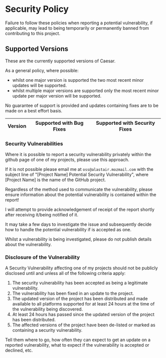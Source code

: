 # Security Policy
Failure to follow these policies when reporting a potential vulnerability, if applicable, may lead to being temporarily or permanently banned from contributing to this project.

## Supported Versions
These are the currently supported versions of Caesar.

As a general policy, where possible:
* whilst one major version is supported the two most recent minor updates will be supported.
* whilst multiple major versions are supported only the most recent minor update per major version will be supported.

No guarantee of support is provided and updates containing fixes are to be made on a best effort basis.

| Version | Supported with Bug Fixes | Supported with Security Fixes |
| ------- | ------------------ |-------------------------------------|

### Security Vulnerabilities
Where it is possible to report a security vulnerability privately within the github page of one of my projects, please use this approach.

If it is not possible please email me at ``oss@alastair.mozmail.com`` with the subject line of "[Project Name] Potential Security Vulnerability", where [Project Name] is the name of the GitHub project.

Regardless of the method used to communicate the vulnerability, please ensure information about the potential vulnerability is contained within the report!

I will attempt to provide acknowledgement of receipt of the report shortly after receiving it/being notified of it. 

It may take a few days to investigate the issue and subsequently decide how to handle the potential vulnerability if is accepted as one.

Whilst a vulnerability is being investigated, please do not publish details about the vulnerability.

### Disclosure of the Vulnerability
A Security Vulnerability affecting one of my projects should not be publicly disclosed until and unless all of the following criteria apply:
1. The security vulnerability has been accepted as being a legitimate vulnerability.
2. The vulnerability has been fixed in an update to the project.
3. The updated version of the project has been distributed and made available to all platforms supported for at least 24 hours at the time of the vulnerability being discovered.
4. At least 24 hours has passed since the updated version of the project has been distributed.
5. The affected versions of the project have been de-listed or marked as containing a security vulnerability.

Tell them where to go, how often they can expect to get an update on a
reported vulnerability, what to expect if the vulnerability is accepted or
declined, etc.
